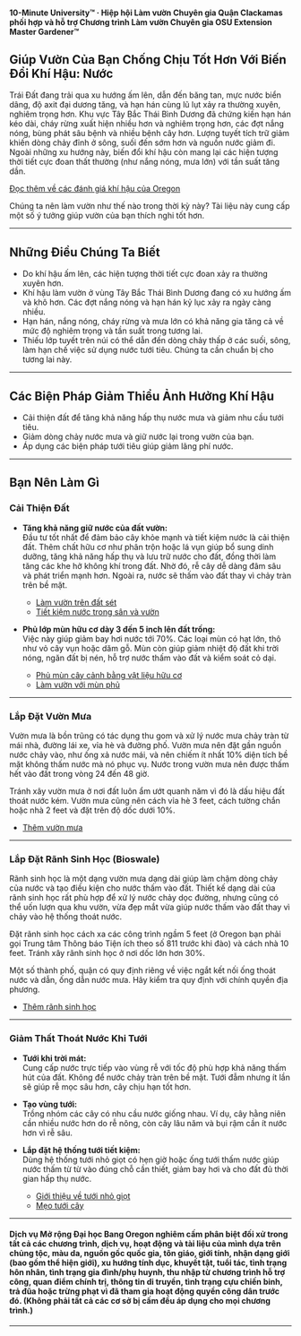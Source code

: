 #### 10-Minute University™ · Hiệp hội Làm vườn Chuyên gia Quận Clackamas phối hợp và hỗ trợ Chương trình Làm vườn Chuyên gia OSU Extension Master Gardener™

## Giúp Vườn Của Bạn Chống Chịu Tốt Hơn Với Biến Đổi Khí Hậu: Nước

Trái Đất đang trải qua xu hướng ấm lên, dẫn đến băng tan, mực nước biển dâng, độ axit đại dương tăng, và hạn hán cùng lũ lụt xảy ra thường xuyên, nghiêm trọng hơn. Khu vực Tây Bắc Thái Bình Dương đã chứng kiến hạn hán kéo dài, cháy rừng xuất hiện nhiều hơn và nghiêm trọng hơn, các đợt nắng nóng, bùng phát sâu bệnh và nhiều bệnh cây hơn. Lượng tuyết tích trữ giảm khiến dòng chảy đỉnh ở sông, suối đến sớm hơn và nguồn nước giảm đi. Ngoài những xu hướng này, biến đổi khí hậu còn mang lại các hiện tượng thời tiết cực đoan thất thường (như nắng nóng, mưa lớn) với tần suất tăng dần.

[Đọc thêm về các đánh giá khí hậu của Oregon](https://blogs.oregonstate.edu/occri/oregon-climate-assessments/)

Chúng ta nên làm vườn như thế nào trong thời kỳ này? Tài liệu này cung cấp một số ý tưởng giúp vườn của bạn thích nghi tốt hơn.

---

## Những Điều Chúng Ta Biết

- Do khí hậu ấm lên, các hiện tượng thời tiết cực đoan xảy ra thường xuyên hơn.
- Khí hậu làm vườn ở vùng Tây Bắc Thái Bình Dương đang có xu hướng ấm và khô hơn. Các đợt nắng nóng và hạn hán kỷ lục xảy ra ngày càng nhiều.
- Hạn hán, nắng nóng, cháy rừng và mưa lớn có khả năng gia tăng cả về mức độ nghiêm trọng và tần suất trong tương lai.
- Thiếu lớp tuyết trên núi có thể dẫn đến dòng chảy thấp ở các suối, sông, làm hạn chế việc sử dụng nước tưới tiêu. Chúng ta cần chuẩn bị cho tương lai này.

---

## Các Biện Pháp Giảm Thiểu Ảnh Hưởng Khí Hậu

- Cải thiện đất để tăng khả năng hấp thụ nước mưa và giảm nhu cầu tưới tiêu.
- Giảm dòng chảy nước mưa và giữ nước lại trong vườn của bạn.
- Áp dụng các biện pháp tưới tiêu giúp giảm lãng phí nước.

---

## Bạn Nên Làm Gì

### Cải Thiện Đất

- **Tăng khả năng giữ nước của đất vườn:**  
  Đầu tư tốt nhất để đảm bảo cây khỏe mạnh và tiết kiệm nước là cải thiện đất. Thêm chất hữu cơ như phân trộn hoặc lá vụn giúp bổ sung dinh dưỡng, tăng khả năng hấp thụ và lưu trữ nước cho đất, đồng thời làm tăng các khe hở không khí trong đất. Nhờ đó, rễ cây dễ dàng đâm sâu và phát triển mạnh hơn. Ngoài ra, nước sẽ thấm vào đất thay vì chảy tràn trên bề mặt.

  - [Làm vườn trên đất sét](https://cmastergardeners.files.wordpress.com/2022/02/gardening-in-clay-soil.pdf)
  - [Tiết kiệm nước trong sân và vườn](https://catalog.extension.oregonstate.edu/sites/catalog/files/project/pdf/em9125.pdf)

- **Phủ lớp mùn hữu cơ dày 3 đến 5 inch lên đất trống:**  
  Việc này giúp giảm bay hơi nước tới 70%. Các loại mùn có hạt lớn, thô như vỏ cây vụn hoặc dăm gỗ. Mùn còn giúp giảm nhiệt độ đất khi trời nóng, ngăn đất bị nén, hỗ trợ nước thấm vào đất và kiểm soát cỏ dại.

  - [Phủ mùn cây cảnh bằng vật liệu hữu cơ](https://catalog.extension.oregonstate.edu/sites/catalog/files/project/pdf/ec1629.pdf)
  - [Làm vườn với mùn phủ](https://cmastergardeners.files.wordpress.com/2022/02/gardening-with-mulch.pdf)

---

### Lắp Đặt Vườn Mưa

Vườn mưa là bồn trũng có tác dụng thu gom và xử lý nước mưa chảy tràn từ mái nhà, đường lái xe, vỉa hè và đường phố. Vườn mưa nên đặt gần nguồn nước chảy vào, như ống xả nước mái, và nên chiếm ít nhất 10% diện tích bề mặt không thấm nước mà nó phục vụ. Nước trong vườn mưa nên được thấm hết vào đất trong vòng 24 đến 48 giờ.

Tránh xây vườn mưa ở nơi đất luôn ẩm ướt quanh năm vì đó là dấu hiệu đất thoát nước kém. Vườn mưa cũng nên cách vỉa hè 3 feet, cách tường chắn hoặc nhà 2 feet và đặt trên độ dốc dưới 10%.

- [Thêm vườn mưa](https://cmastergardeners.files.wordpress.com/2023/04/adding-a-rain-garden.pdf)

---

### Lắp Đặt Rãnh Sinh Học (Bioswale)

Rãnh sinh học là một dạng vườn mưa dạng dài giúp làm chậm dòng chảy của nước và tạo điều kiện cho nước thấm vào đất. Thiết kế dạng dài của rãnh sinh học rất phù hợp để xử lý nước chảy dọc đường, nhưng cũng có thể uốn lượn qua khu vườn, vừa đẹp mắt vừa giúp nước thấm vào đất thay vì chảy vào hệ thống thoát nước.

Đặt rãnh sinh học cách xa các công trình ngầm 5 feet (ở Oregon bạn phải gọi Trung tâm Thông báo Tiện ích theo số 811 trước khi đào) và cách nhà 10 feet. Tránh xây rãnh sinh học ở nơi dốc lớn hơn 30%.

Một số thành phố, quận có quy định riêng về việc ngắt kết nối ống thoát nước và dẫn, ống dẫn nước mưa. Hãy kiểm tra quy định với chính quyền địa phương.

- [Thêm rãnh sinh học](https://cmastergardeners.files.wordpress.com/2023/04/adding-a-bioswale.pdf)

---

### Giảm Thất Thoát Nước Khi Tưới

- **Tưới khi trời mát:**  
  Cung cấp nước trực tiếp vào vùng rễ với tốc độ phù hợp khả năng thấm hút của đất. Không để nước chảy tràn trên bề mặt. Tưới đẫm nhưng ít lần sẽ giúp rễ mọc sâu hơn, cây chịu hạn tốt hơn.

- **Tạo vùng tưới:**  
  Trồng nhóm các cây có nhu cầu nước giống nhau. Ví dụ, cây hằng niên cần nhiều nước hơn do rễ nông, còn cây lâu năm và bụi rậm cần ít nước hơn vì rễ sâu.

- **Lắp đặt hệ thống tưới tiết kiệm:**  
  Dùng hệ thống tưới nhỏ giọt có hẹn giờ hoặc ống tưới thấm nước giúp nước thấm từ từ vào đúng chỗ cần thiết, giảm bay hơi và cho đất đủ thời gian hấp thụ nước.

  - [Giới thiệu về tưới nhỏ giọt](https://extension.oregonstate.edu/catalog/pub/em8782-s)
  - [Mẹo tưới cây](https://cmastergardeners.files.wordpress.com/2022/02/watering-tips.pdf)

---

#### Dịch vụ Mở rộng Đại học Bang Oregon nghiêm cấm phân biệt đối xử trong tất cả các chương trình, dịch vụ, hoạt động và tài liệu của mình dựa trên chủng tộc, màu da, nguồn gốc quốc gia, tôn giáo, giới tính, nhận dạng giới (bao gồm thể hiện giới), xu hướng tính dục, khuyết tật, tuổi tác, tình trạng hôn nhân, tình trạng gia đình/phụ huynh, thu nhập từ chương trình hỗ trợ công, quan điểm chính trị, thông tin di truyền, tình trạng cựu chiến binh, trả đũa hoặc trừng phạt vì đã tham gia hoạt động quyền công dân trước đó. (Không phải tất cả các cơ sở bị cấm đều áp dụng cho mọi chương trình.)
---